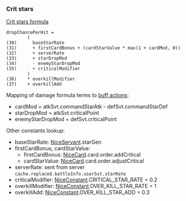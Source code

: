 ### Crit stars

[Crit stars formula](https://blogs.nrvnqsr.com/entry.php/3307-How-many-crit-stars-do-I-get-in-combat)

```
dropChancePerHit =
        (
(30)      baseStarRate
(31)      + firstCardBonus + (cardStarValue * max(1 + cardMod, 0))
(32)      + serverRate
(33)      + starDropMod
(34)      - enemyStarDropMod
(35)      + criticalModifier
        )
(36)    * overkillModifier
(37)    + overkillAdd
```

Mapping of damage formula terms to [buff actions](buff.md):

* cardMod = atkSvt.commandStarAtk - defSvt.commandStarDef
* starDropMod = atkSvt.criticalPoint
* enemyStarDropMod = defSvt.criticalPoint

Other constants lookup:

* baseStarRate: [NiceServant](https://api.atlasacademy.io/docs#/nice/get_servant_nice__region__servant__item_id__get).starGen
* firstCardBonus, cardStarValue:
  * firstCardBonus: [NiceCard](https://api.atlasacademy.io/export/JP/NiceCard.json).card.order.addCritical
  * cardStarValue: [NiceCard](https://api.atlasacademy.io/export/JP/NiceCard.json).card.order.adjustCritical
* serverRate: sent from server `cache.replaced.battleInfo.userSvt.starRate`
* criticalModifier: [NiceConstant](https://api.atlasacademy.io/export/JP/NiceConstant.json).CRITICAL_STAR_RATE = 0.2
* overkillModifier: [NiceConstant](https://api.atlasacademy.io/export/JP/NiceConstant.json).OVER_KILL_STAR_RATE = 1
* overkillAdd: [NiceConstant](https://api.atlasacademy.io/export/JP/NiceConstant.json).OVER_KILL_STAR_ADD = 0.3